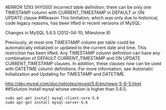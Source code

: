 #ERROR 1293 (HY000) Incorrect table definition; there can be only one TIMESTAMP column with CURRENT_TIMESTAMP in DEFAULT or ON UPDATE clause
##Reason
This limitation, which was only due to historical, code legacy reasons, has been lifted in recent versions of MySQL:

>
Changes in MySQL 5.6.5 (2012-04-10, Milestone 8)
>
Previously, at most one TIMESTAMP column per table could be automatically initialized or updated to the current date and time. This restriction has been lifted. Any TIMESTAMP column definition can have any combination of DEFAULT CURRENT_TIMESTAMP and ON UPDATE CURRENT_TIMESTAMP clauses. In addition, these clauses now can be used with DATETIME column definitions. For more information, see Automatic Initialization and Updating for TIMESTAMP and DATETIME.

http://dev.mysql.com/doc/relnotes/mysql/5.6/en/news-5-6-5.html
##Solution
Install mysql whose version is higher than 5.6.5.
```
sudo apt-get install mysql-client-core-5.6
sudo apt-get install mysql-server-5.6
```